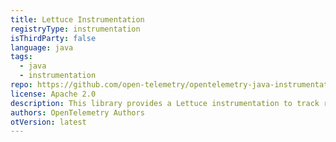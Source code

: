 ```yaml
---
title: Lettuce Instrumentation
registryType: instrumentation
isThirdParty: false
language: java
tags:
  - java
  - instrumentation
repo: https://github.com/open-telemetry/opentelemetry-java-instrumentation/tree/master/instrumentation/lettuce
license: Apache 2.0
description: This library provides a Lettuce instrumentation to track requests through OpenTelemetry.
authors: OpenTelemetry Authors
otVersion: latest
---
```

